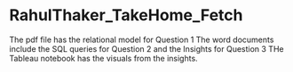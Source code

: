 # RahulThaker_TakeHome_Fetch
The pdf file has the relational model for Question 1
The word documents include the SQL queries for Question 2 and the Insights for Question 3
THe Tableau notebook has the visuals from the insights.
